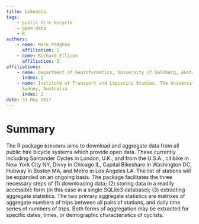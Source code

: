 ```yaml
---
title: bikedata
tags:
    - public hire bicycle
    - open data
    - R
authors:
    - name: Mark Padgham
      affiliation: 1
    - name: Richard Ellison
      affiliation: 3
affiliations:
    - name: Department of Geoinformatics, University of Salzburg, Austria
      index: 1
    - name: Institute of Transport and Logistics Studies, The University of
      Sydney, Australia
      index: 2
date: 31 May 2017
---
```


# Summary

The R package `bikedata` aims to download and aggregate data from all public
hire bicycle systems which provide open data. These currently including
Santander Cycles in London, U.K., and from the U.S.A., citibike in New York City
NY, Divvy in Chicago IL, Capital Bikeshare in Washington DC, Hubway in Boston
MA, and Metro in Los Angeles LA. The list of stations will be expanded on an
ongoing basis. The package facilitates the three necessary steps of (1)
downloading data; (2) storing data in a readily accessible form (in this case in
a single SQLite3 database); (3) extracting aggregate statistics. The two primary
aggregate statistics are matrixes of aggregate numbers of trips between all
pairs of stations, and daily time series of numbers of trips. Both forms of
aggregation may be extracted for specific dates, times, or demographic
characteristics of cyclists.

